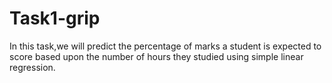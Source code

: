 # Task1-grip
In this task,we will predict the percentage of marks a student is expected to score based upon the number of hours they studied using simple linear regression.
